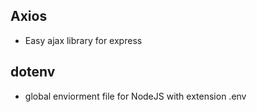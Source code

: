 ## Axios
- Easy ajax library for express
## dotenv
- global enviorment file for NodeJS with extension .env